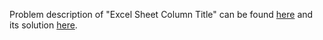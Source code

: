 Problem description of "Excel Sheet Column Title" can be found [here](https://leetcode.com/problems/expression-add-operators/) and its solution [here](https://github.com/aurimas13/LeetCode-HackerRank-MAANG/blob/main/LeetCode/Python%20Solutions/Expression%20Add%20Operators/express.py).